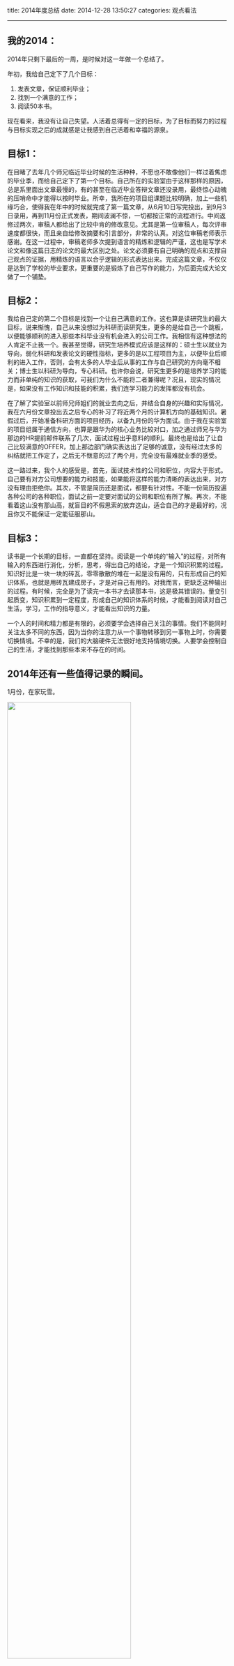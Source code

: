 title: 2014年度总结
date: 2014-12-28 13:50:27
categories: 观点看法

---

## 我的2014：
2014年只剩下最后的一周，是时候对这一年做一个总结了。

<!--more-->

年初，我给自己定下了几个目标：

1. 发表文章，保证顺利毕业；
2. 找到一个满意的工作；
3. 阅读50本书。

现在看来，我没有让自己失望。人活着总得有一定的目标，为了目标而努力的过程与目标实现之后的成就感是让我感到自己活着和幸福的源泉。

## 目标1：

在目睹了去年几个师兄临近毕业时候的生活种种，不愿也不敢像他们一样过着焦虑的毕业季，而给自己定下了第一个目标。自己所在的实验室由于这样那样的原因，总是系里面出文章最慢的，有的甚至在临近毕业答辩文章还没录用，最终惊心动魄的压哨命中才能得以按时毕业。所幸，我所在的项目组课题比较明确，加上一些机缘巧合，使得我在年中的时候就完成了第一篇文章，从6月10日写完投出，到9月3日录用，再到11月份正式发表，期间波澜不惊，一切都按正常的流程进行。中间返修过两次，审稿人都给出了比较中肯的修改意见。尤其是第一位审稿人，每次评审速度都很快，而且亲自给修改摘要和引言部分，非常的认真。对这位审稿老师表示感谢。在这一过程中，审稿老师多次提到语言的精炼和逻辑的严谨，这也是写学术论文和像这篇日志的论文的最大区别之处。论文必须要有自己明确的观点和支撑自己观点的证据，用精炼的语言以合乎逻辑的形式表达出来。完成这篇文章，不仅仅是达到了学校的毕业要求，更重要的是锻炼了自己写作的能力，为后面完成大论文做了一个铺垫。

## 目标2：
我给自己定的第二个目标是找到一个让自己满意的工作。这也算是读研究生的最大目标，说来惭愧，自己从来没想过为科研而读研究生，更多的是给自己一个跳板，以便能够顺利的进入那些本科毕业没有机会进入的公司工作。我相信有这种想法的人肯定不止我一个。我甚至觉得，研究生培养模式应该是这样的：硕士生以就业为导向，弱化科研和发表论文的硬性指标，更多的是以工程项目为主，以便毕业后顺利的进入工作，否则，会有太多的人毕业后从事的工作与自己研究的方向毫不相关；博士生以科研为导向，专心科研。也许你会说，研究生更多的是培养学习的能力而非单纯的知识的获取，可我们为什么不能将二者兼得呢？况且，现实的情况是，如果没有工作知识和技能的积累，我们连学习能力的发挥都没有机会。

在了解了实验室以前师兄师姐们的就业去向之后，并结合自身的兴趣和实际情况，我在六月份文章投出去之后专心的补习了将近两个月的计算机方向的基础知识。暑假过后，开始准备科研方面的项目经历，以备九月份的华为面试。由于我在实验室的项目组属于通信方向，也算是跟华为的核心业务比较对口，加之通过师兄与华为那边的HR提前邮件联系了几次，面试过程出乎意料的顺利。最终也是给出了让自己比较满意的OFFER，加上那边部门确实表达出了足够的诚意，没有经过太多的纠结就把工作定了，之后无不惬意的过了两个月，完全没有最难就业季的感受。

这一路过来，我个人的感受是，首先，面试技术性的公司和职位，内容大于形式。自己要有对方公司想要的能力和技能，如果能将这样的能力清晰的表达出来，对方没有理由拒绝你。其次，不管是简历还是面试，都要有针对性。不能一份简历投遍各种公司的各种职位，面试之前一定要对面试的公司和职位有所了解。再次，不能看着这山没有那山高，就盲目的不假思索的放弃这山，适合自己的才是最好的，况且你又不能保证一定能征服那山。

## 目标3：

读书是一个长期的目标，一直都在坚持。阅读是一个单纯的“输入”的过程，对所有输入的东西进行消化，分析，思考，得出自己的结论，才是一个知识积累的过程。知识好比是一块一块的砖瓦，零零散散的堆在一起是没有用的，只有形成自己的知识体系，也就是用砖瓦建成房子，才是对自己有用的。对我而言，更缺乏这种输出的过程。有时候，完全是为了读完一本书才去读那本书，这是极其错误的。量变引起质变，知识积累到一定程度，形成自己的知识体系的时候，才能看到阅读对自己生活，学习，工作的指导意义，才能看出知识的力量。

一个人的时间和精力都是有限的，必须要学会选择自己关注的事情。我们不能同时关注太多不同的东西，因为当你的注意力从一个事物转移到另一事物上时，你需要切换情境。不幸的是，我们的大脑硬件无法很好地支持情境切换。人要学会控制自己的生活，才能找到那些本来不存在的时间。

## 2014年还有一些值得记录的瞬间。

1月份，在家玩雪。

<img src="http://i.imgur.com/tvX95tI.jpg" width=75%>


<img src="http://i.imgur.com/iiaLOBI.jpg" width=75%>


2月份，南京夫子庙元宵节。


<img src="http://i.imgur.com/vqWnkxk.jpg" width=75%>


<img src="http://i.imgur.com/SSeZimr.jpg" width=75%>

<img src="http://i.imgur.com/9P78AuM.jpg" width=75%>

4月份，上海看海。


<img src="http://i.imgur.com/1PXdOJx.jpg" width=75%>

5月份，硕士开题。


6月份，再去杭州。


<img src="http://i.imgur.com/nRaNb1e.jpg)" width=75%>

7月份，到成都出差，体验了悠闲惬意的成都生活，品尝了令人难忘的成都美食，以及，那些麻将馆。能够在成都生活和工作实在是一个令人向往的状态。


<img src="http://i.imgur.com/dFSie0W.jpg" width=75%>

<img src="http://i.imgur.com/dwWKK3n.jpg" width=75%>

10月份，回家参加堂哥的婚礼。


<img src="http://i.imgur.com/I7dB79Z.jpg" width=75%>

10月份，搭建了这个博客。

11月份。到福州参加会议，顺便回厦门母校，见到了很多毕业两年多一直未见面的同学。


<img src="http://i.imgur.com/xsORd6v.jpg" width=75%>

<img src="http://i.imgur.com/1ZvyLAC.jpg" width=75%>

12月份，抢火车票！

这一年，继续坚持记账，看到了钱都去哪儿了；并开始坚持记录时间花销，看看时间都去哪儿了。

## 期待：

期待在2015年年末回过头来看看这篇文章时候的感受，以及，那个时候的自己会有一个什么样的年终总结。



